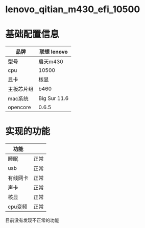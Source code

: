 # lenovo_qitian_m430_efi_10500
# 基础配置信息

|品牌 | 联想 lenovo|
-------- | -----
|型号 | 启天m430|
| cpu| 10500|
| 显卡| 核显|
 |主板芯片组|b460|
| mac系统  | Big Sur 11.6 |
| opencore  |  0.6.5  |

# 实现的功能
| 功能 | |
-----|-----
| 睡眠 | 正常 |
| usb | 正常 |
| 有线网卡 | 正常 |
| 声卡 | 正常 |
| 核显 | 正常 |
| cpu变频 | 正常|

目前没有发现不正常的功能